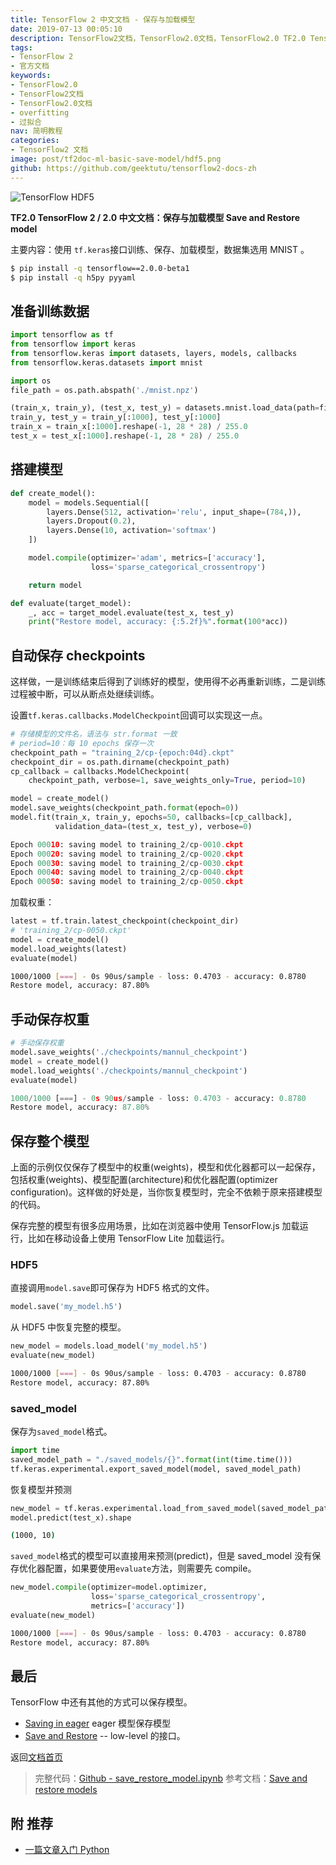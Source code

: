 ```yaml
---
title: TensorFlow 2 中文文档 - 保存与加载模型
date: 2019-07-13 00:05:10
description: TensorFlow2文档，TensorFlow2.0文档，TensorFlow2.0 TF2.0 TensorFlow 2 / 2.0 官方文档中文版，保存与加载模型 Save and Restore model。
tags:
- TensorFlow 2
- 官方文档
keywords:
- TensorFlow2.0
- TensorFlow2文档
- TensorFlow2.0文档
- overfitting
- 过拟合
nav: 简明教程
categories:
- TensorFlow2 文档
image: post/tf2doc-ml-basic-save-model/hdf5.png
github: https://github.com/geektutu/tensorflow2-docs-zh
---
```


![TensorFlow HDF5](tf2doc-ml-basic-save-model/hdf5.png)

<style>
@media (min-width: 992px) {.gkt-article-start + p > img {min-height: 10rem;}}
.gkt-article-start + p > img {width: auto;}
</style>

**TF2.0 TensorFlow 2 / 2.0 中文文档：保存与加载模型 Save and Restore model**

主要内容：使用 `tf.keras`接口训练、保存、加载模型，数据集选用 MNIST 。

```bash
$ pip install -q tensorflow==2.0.0-beta1
$ pip install -q h5py pyyaml
```

## 准备训练数据

```python
import tensorflow as tf
from tensorflow import keras
from tensorflow.keras import datasets, layers, models, callbacks
from tensorflow.keras.datasets import mnist

import os
file_path = os.path.abspath('./mnist.npz')

(train_x, train_y), (test_x, test_y) = datasets.mnist.load_data(path=file_path)
train_y, test_y = train_y[:1000], test_y[:1000]
train_x = train_x[:1000].reshape(-1, 28 * 28) / 255.0
test_x = test_x[:1000].reshape(-1, 28 * 28) / 255.0
```

## 搭建模型

```python
def create_model():
    model = models.Sequential([
        layers.Dense(512, activation='relu', input_shape=(784,)),
        layers.Dropout(0.2),
        layers.Dense(10, activation='softmax')
    ])

    model.compile(optimizer='adam', metrics=['accuracy'],
                  loss='sparse_categorical_crossentropy')

    return model

def evaluate(target_model):
    _, acc = target_model.evaluate(test_x, test_y)
    print("Restore model, accuracy: {:5.2f}%".format(100*acc))
```

## 自动保存 checkpoints

这样做，一是训练结束后得到了训练好的模型，使用得不必再重新训练，二是训练过程被中断，可以从断点处继续训练。

设置`tf.keras.callbacks.ModelCheckpoint`回调可以实现这一点。

```python
# 存储模型的文件名，语法与 str.format 一致
# period=10：每 10 epochs 保存一次
checkpoint_path = "training_2/cp-{epoch:04d}.ckpt"
checkpoint_dir = os.path.dirname(checkpoint_path)
cp_callback = callbacks.ModelCheckpoint(
    checkpoint_path, verbose=1, save_weights_only=True, period=10)

model = create_model()
model.save_weights(checkpoint_path.format(epoch=0))
model.fit(train_x, train_y, epochs=50, callbacks=[cp_callback],
          validation_data=(test_x, test_y), verbose=0)
```

```python
Epoch 00010: saving model to training_2/cp-0010.ckpt
Epoch 00020: saving model to training_2/cp-0020.ckpt
Epoch 00030: saving model to training_2/cp-0030.ckpt
Epoch 00040: saving model to training_2/cp-0040.ckpt
Epoch 00050: saving model to training_2/cp-0050.ckpt
```

加载权重：

```python
latest = tf.train.latest_checkpoint(checkpoint_dir)
# 'training_2/cp-0050.ckpt'
model = create_model()
model.load_weights(latest)
evaluate(model)
```

```bash
1000/1000 [===] - 0s 90us/sample - loss: 0.4703 - accuracy: 0.8780
Restore model, accuracy: 87.80%
```

## 手动保存权重

```python
# 手动保存权重
model.save_weights('./checkpoints/mannul_checkpoint')
model = create_model()
model.load_weights('./checkpoints/mannul_checkpoint')
evaluate(model)
```

```python
1000/1000 [===] - 0s 90us/sample - loss: 0.4703 - accuracy: 0.8780
Restore model, accuracy: 87.80%
```

## 保存整个模型

上面的示例仅仅保存了模型中的权重(weights)，模型和优化器都可以一起保存，包括权重(weights)、模型配置(architecture)和优化器配置(optimizer configuration)。这样做的好处是，当你恢复模型时，完全不依赖于原来搭建模型的代码。

保存完整的模型有很多应用场景，比如在浏览器中使用 TensorFlow.js 加载运行，比如在移动设备上使用 TensorFlow Lite 加载运行。

### HDF5

直接调用`model.save`即可保存为 HDF5 格式的文件。

```python
model.save('my_model.h5')
```

从 HDF5 中恢复完整的模型。

```python
new_model = models.load_model('my_model.h5')
evaluate(new_model)
```

```bash
1000/1000 [===] - 0s 90us/sample - loss: 0.4703 - accuracy: 0.8780
Restore model, accuracy: 87.80%
```

### saved_model

保存为`saved_model`格式。

```python
import time
saved_model_path = "./saved_models/{}".format(int(time.time()))
tf.keras.experimental.export_saved_model(model, saved_model_path)
```

恢复模型并预测

```python
new_model = tf.keras.experimental.load_from_saved_model(saved_model_path)
model.predict(test_x).shape
```

```bash
(1000, 10)
```

`saved_model`格式的模型可以直接用来预测(predict)，但是 saved_model 没有保存优化器配置，如果要使用`evaluate`方法，则需要先 compile。

```python
new_model.compile(optimizer=model.optimizer,
                  loss='sparse_categorical_crossentropy',
                  metrics=['accuracy'])
evaluate(new_model)
```

```bash
1000/1000 [===] - 0s 90us/sample - loss: 0.4703 - accuracy: 0.8780
Restore model, accuracy: 87.80%
```

## 最后

TensorFlow 中还有其他的方式可以保存模型。

- [Saving in eager](https://www.tensorflow.org/guide/eager#object_based_saving) eager 模型保存模型
- [Save and Restore](https://www.tensorflow.org/guide/saved_model) -- low-level 的接口。

返回[文档首页](https://geektutu.com/post/tf2doc.html)

> 完整代码：[Github - save_restore_model.ipynb](https://github.com/geektutu/tensorflow2-docs-zh/tree/master/code)
> 参考文档：[Save and restore models](https://www.tensorflow.org/beta/tutorials/keras/save_and_restore_models)

## 附 推荐

- [一篇文章入门 Python](https://geektutu.com/post/quick-python.html)
